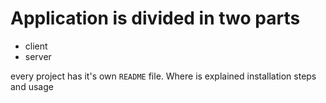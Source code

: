 # Application is divided in two parts 
- client
- server


every project has it's own `README` file. Where is explained installation steps and usage 






